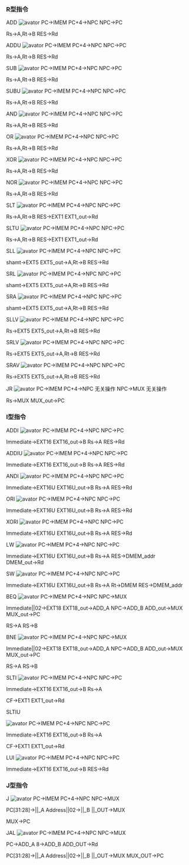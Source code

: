 ### R型指令

ADD
![avator](add.png)
PC$\rightarrow$IMEM
PC+4$\rightarrow$NPC
NPC$\rightarrow$PC

Rs$\rightarrow$A,Rt$\rightarrow$B
RES$\rightarrow$Rd


ADDU
![avator](addu.png)
PC$\rightarrow$IMEM
PC+4$\rightarrow$NPC
NPC$\rightarrow$PC

Rs$\rightarrow$A,Rt$\rightarrow$B
RES$\rightarrow$Rd

SUB
![avator](sub.png)
PC$\rightarrow$IMEM
PC+4$\rightarrow$NPC
NPC$\rightarrow$PC

Rs$\rightarrow$A,Rt$\rightarrow$B
RES$\rightarrow$Rd

SUBU
![avator](subu.png)
PC$\rightarrow$IMEM
PC+4$\rightarrow$NPC
NPC$\rightarrow$PC

Rs$\rightarrow$A,Rt$\rightarrow$B
RES$\rightarrow$Rd

AND
![avator](and.png)
PC$\rightarrow$IMEM
PC+4$\rightarrow$NPC
NPC$\rightarrow$PC

Rs$\rightarrow$A,Rt$\rightarrow$B
RES$\rightarrow$Rd

OR
![avator](or.png)
PC$\rightarrow$IMEM
PC+4$\rightarrow$NPC
NPC$\rightarrow$PC

Rs$\rightarrow$A,Rt$\rightarrow$B
RES$\rightarrow$Rd

XOR
![avator](xor.png)
PC$\rightarrow$IMEM
PC+4$\rightarrow$NPC
NPC$\rightarrow$PC

Rs$\rightarrow$A,Rt$\rightarrow$B
RES$\rightarrow$Rd

NOR
![avator](nor.png)
PC$\rightarrow$IMEM
PC+4$\rightarrow$NPC
NPC$\rightarrow$PC

Rs$\rightarrow$A,Rt$\rightarrow$B
RES$\rightarrow$Rd

SLT
![avator](slt.png)
PC$\rightarrow$IMEM
PC+4$\rightarrow$NPC
NPC$\rightarrow$PC

Rs$\rightarrow$A,Rt$\rightarrow$B
RES$\rightarrow$EXT1
EXT1_out$\rightarrow$Rd

SLTU
![avator](sltu.png)
PC$\rightarrow$IMEM
PC+4$\rightarrow$NPC
NPC$\rightarrow$PC

Rs$\rightarrow$A,Rt$\rightarrow$B
RES$\rightarrow$EXT1
EXT1_out$\rightarrow$Rd

SLL
![avator](sll.png)
PC$\rightarrow$IMEM
PC+4$\rightarrow$NPC
NPC$\rightarrow$PC

shamt$\rightarrow$EXT5
EXT5_out$\rightarrow$A,Rt$\rightarrow$B
RES$\rightarrow$Rd

SRL
![avator](srl.png)
PC$\rightarrow$IMEM
PC+4$\rightarrow$NPC
NPC$\rightarrow$PC

shamt$\rightarrow$EXT5
EXT5_out$\rightarrow$A,Rt$\rightarrow$B
RES$\rightarrow$Rd

SRA
![avator](sra.png)
PC$\rightarrow$IMEM
PC+4$\rightarrow$NPC
NPC$\rightarrow$PC

shamt$\rightarrow$EXT5
EXT5_out$\rightarrow$A,Rt$\rightarrow$B
RES$\rightarrow$Rd

SLLV
![avator](sllv.png)
PC$\rightarrow$IMEM
PC+4$\rightarrow$NPC
NPC$\rightarrow$PC

Rs$\rightarrow$EXT5
EXT5_out$\rightarrow$A,Rt$\rightarrow$B
RES$\rightarrow$Rd

SRLV
![avator](srlv.png)
PC$\rightarrow$IMEM
PC+4$\rightarrow$NPC
NPC$\rightarrow$PC

Rs$\rightarrow$EXT5
EXT5_out$\rightarrow$A,Rt$\rightarrow$B
RES$\rightarrow$Rd

SRAV
![avator](srav.png)
PC$\rightarrow$IMEM
PC+4$\rightarrow$NPC
NPC$\rightarrow$PC

Rs$\rightarrow$EXT5
EXT5_out$\rightarrow$A,Rt$\rightarrow$B
RES$\rightarrow$Rd

JR
![avator](jr.png)
PC$\rightarrow$IMEM
PC+4$\rightarrow$NPC 无关操作
NPC$\rightarrow$MUX 无关操作

Rs$\rightarrow$MUX
MUX_out$\rightarrow$PC

### I型指令

ADDI
![avator](addi.png)
PC$\rightarrow$IMEM
PC+4$\rightarrow$NPC
NPC$\rightarrow$PC

Immediate$\rightarrow$EXT16
EXT16_out$\rightarrow$B
Rs$\rightarrow$A
RES$\rightarrow$Rd

ADDIU
![avator](addiu.png)
PC$\rightarrow$IMEM
PC+4$\rightarrow$NPC
NPC$\rightarrow$PC

Immediate$\rightarrow$EXT16
EXT16_out$\rightarrow$B
Rs$\rightarrow$A
RES$\rightarrow$Rd

ANDI
![avator](andi.png)
PC$\rightarrow$IMEM
PC+4$\rightarrow$NPC
NPC$\rightarrow$PC

Immediate$\rightarrow$EXT16U
EXT16U_out$\rightarrow$B
Rs$\rightarrow$A
RES$\rightarrow$Rd

ORI
![avator](ori.png)
PC$\rightarrow$IMEM
PC+4$\rightarrow$NPC
NPC$\rightarrow$PC

Immediate$\rightarrow$EXT16U
EXT16U_out$\rightarrow$B
Rs$\rightarrow$A
RES$\rightarrow$Rd

XORI
![avator](xori.png)
PC$\rightarrow$IMEM
PC+4$\rightarrow$NPC
NPC$\rightarrow$PC

Immediate$\rightarrow$EXT16U
EXT16U_out$\rightarrow$B
Rs$\rightarrow$A
RES$\rightarrow$Rd

LW
![avator](lw.png)
PC$\rightarrow$IMEM
PC+4$\rightarrow$NPC
NPC$\rightarrow$PC

Immediate$\rightarrow$EXT16U
EXT16U_out$\rightarrow$B
Rs$\rightarrow$A
RES$\rightarrow$DMEM_addr
DMEM_out$\rightarrow$Rd

SW
![avator](sw.png)
PC$\rightarrow$IMEM
PC+4$\rightarrow$NPC
NPC$\rightarrow$PC

Immediate$\rightarrow$EXT16U
EXT16U_out$\rightarrow$B
Rs$\rightarrow$A
Rt$\rightarrow$DMEM
RES$\rightarrow$DMEM_addr

BEQ
![avator](beq.png)
PC$\rightarrow$IMEM
PC+4$\rightarrow$NPC
NPC$\rightarrow$MUX

Immediate||02$\rightarrow$EXT18
EXT18_out$\rightarrow$ADD_A
NPC$\rightarrow$ADD_B
ADD_out$\rightarrow$MUX
MUX_out$\rightarrow$PC

RS$\rightarrow$A
RS$\rightarrow$B

BNE
![avator](bne.png)
PC$\rightarrow$IMEM
PC+4$\rightarrow$NPC
NPC$\rightarrow$MUX

Immediate||02$\rightarrow$EXT18
EXT18_out$\rightarrow$ADD_A
NPC$\rightarrow$ADD_B
ADD_out$\rightarrow$MUX
MUX_out$\rightarrow$PC

RS$\rightarrow$A
RS$\rightarrow$B

SLTI
![avator](slti.png)
PC$\rightarrow$IMEM
PC+4$\rightarrow$NPC
NPC$\rightarrow$PC

Immediate$\rightarrow$EXT16
EXT16_out$\rightarrow$B
Rs$\rightarrow$A

CF$\rightarrow$EXT1
EXT1_out$\rightarrow$Rd

SLTIU

![avator](sltiu.png)
PC$\rightarrow$IMEM
PC+4$\rightarrow$NPC
NPC$\rightarrow$PC

Immediate$\rightarrow$EXT16
EXT16_out$\rightarrow$B
Rs$\rightarrow$A

CF$\rightarrow$EXT1
EXT1_out$\rightarrow$Rd

LUI
![avator](lui.png)
PC$\rightarrow$IMEM
PC+4$\rightarrow$NPC
NPC$\rightarrow$PC

Immediate$\rightarrow$EXT16
EXT16_out$\rightarrow$B
RES$\rightarrow$Rd

### J型指令

J
![avator](j.png)
PC$\rightarrow$IMEM
PC+4$\rightarrow$NPC
NPC$\rightarrow$MUX

PC[31:28]$\rightarrow$||_A
Address||02$\rightarrow$||_B
||_OUT$\rightarrow$MUX

MUX$\rightarrow$PC

JAL
![avator](jal.png)
PC$\rightarrow$IMEM
PC+4$\rightarrow$NPC
NPC$\rightarrow$MUX

PC$\rightarrow$ADD_A
8$\rightarrow$ADD_B
ADD_OUT$\rightarrow$Rd

PC[31:28]$\rightarrow$||_A
Address||02$\rightarrow$||_B
||_OUT$\rightarrow$MUX
MUX_OUT$\rightarrow$PC



